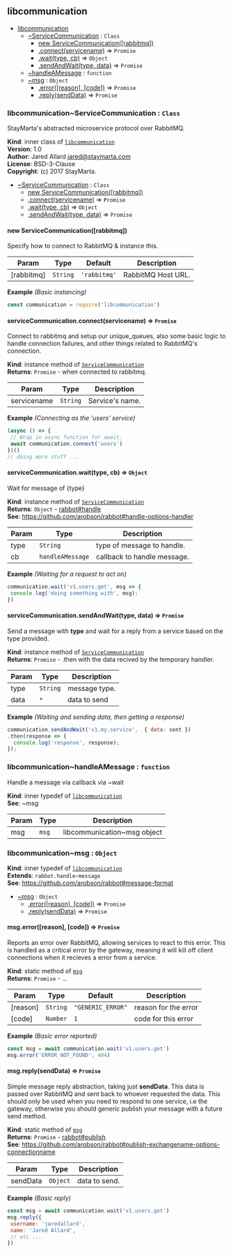 <a name="module_libcommunication"></a>

## libcommunication

* [libcommunication](#module_libcommunication)
    * [~ServiceCommunication](#module_libcommunication..ServiceCommunication) : <code>Class</code>
        * [new ServiceCommunication([rabbitmq])](#new_module_libcommunication..ServiceCommunication_new)
        * [.connect(servicename)](#module_libcommunication..ServiceCommunication+connect) ⇒ <code>Promise</code>
        * [.wait(type, cb)](#module_libcommunication..ServiceCommunication+wait) ⇒ <code>Object</code>
        * [.sendAndWait(type, data)](#module_libcommunication..ServiceCommunication+sendAndWait) ⇒ <code>Promise</code>
    * [~handleAMessage](#module_libcommunication..handleAMessage) : <code>function</code>
    * [~msg](#module_libcommunication..msg) : <code>Object</code>
        * [.error([reason], [code])](#module_libcommunication..msg.error) ⇒ <code>Promise</code>
        * [.reply(sendData)](#module_libcommunication..msg.reply) ⇒ <code>Promise</code>

<a name="module_libcommunication..ServiceCommunication"></a>

### libcommunication~ServiceCommunication : <code>Class</code>
StayMarta's abstracted microservice protocol over RabbitMQ.

**Kind**: inner class of [<code>libcommunication</code>](#module_libcommunication)  
**Version**: 1.0  
**Author**: Jared Allard <jared@staymarta.com>  
**License**: BSD-3-Clause  
**Copyright**: (c) 2017 StayMarta.  

* [~ServiceCommunication](#module_libcommunication..ServiceCommunication) : <code>Class</code>
    * [new ServiceCommunication([rabbitmq])](#new_module_libcommunication..ServiceCommunication_new)
    * [.connect(servicename)](#module_libcommunication..ServiceCommunication+connect) ⇒ <code>Promise</code>
    * [.wait(type, cb)](#module_libcommunication..ServiceCommunication+wait) ⇒ <code>Object</code>
    * [.sendAndWait(type, data)](#module_libcommunication..ServiceCommunication+sendAndWait) ⇒ <code>Promise</code>

<a name="new_module_libcommunication..ServiceCommunication_new"></a>

#### new ServiceCommunication([rabbitmq])
Specify how to connect to RabbitMQ & instance this.


| Param | Type | Default | Description |
| --- | --- | --- | --- |
| [rabbitmq] | <code>String</code> | <code>&#x27;rabbitmq&#x27;</code> | RabbitMQ Host URL. |

**Example** *(Basic instancing)*  
```js
const communication = require('libcommunication')
```
<a name="module_libcommunication..ServiceCommunication+connect"></a>

#### serviceCommunication.connect(servicename) ⇒ <code>Promise</code>
Connect to rabbitmq and setup our unique_queues, also some basic logic to
handle connection failures, and other things related to RabbitMQ's
connection.

**Kind**: instance method of [<code>ServiceCommunication</code>](#module_libcommunication..ServiceCommunication)  
**Returns**: <code>Promise</code> - when connected to rabbitmq.  

| Param | Type | Description |
| --- | --- | --- |
| servicename | <code>String</code> | Service's name. |

**Example** *(Connecting as the &#x27;users&#x27; service)*  
```js
(async () => {
 // Wrap in async function for await.
 await communication.connect('users')
})()
// doing more stuff ...
```
<a name="module_libcommunication..ServiceCommunication+wait"></a>

#### serviceCommunication.wait(type, cb) ⇒ <code>Object</code>
Wait for message of {type}

**Kind**: instance method of [<code>ServiceCommunication</code>](#module_libcommunication..ServiceCommunication)  
**Returns**: <code>Object</code> - [rabbot#handle](https://github.com/arobson/rabbot#handle-options-handler)  
**See**: https://github.com/arobson/rabbot#handle-options-handler  

| Param | Type | Description |
| --- | --- | --- |
| type | <code>String</code> | type of message to handle. |
| cb | <code>handleAMessage</code> | callback to handle message. |

**Example** *(Waiting for a request to act on)*  
```js
communication.wait('v1.users.get', msg => {
 console.log('doing something with', msg);
})
```
<a name="module_libcommunication..ServiceCommunication+sendAndWait"></a>

#### serviceCommunication.sendAndWait(type, data) ⇒ <code>Promise</code>
Send a message with **type** and wait for a reply from a service based on the
type provided.

**Kind**: instance method of [<code>ServiceCommunication</code>](#module_libcommunication..ServiceCommunication)  
**Returns**: <code>Promise</code> - .then with the data recived by the temporary handler.  

| Param | Type | Description |
| --- | --- | --- |
| type | <code>String</code> | message type. |
| data | <code>\*</code> | data to send |

**Example** *(Waiting and sending data, then getting a response)*  
```js
communication.sendAndWait('v1.my.service',  { data: sent })
.then(response => {
  console.log('response', response);
});
```
<a name="module_libcommunication..handleAMessage"></a>

### libcommunication~handleAMessage : <code>function</code>
Handle a message via callback via ~wait

**Kind**: inner typedef of [<code>libcommunication</code>](#module_libcommunication)  
**See**: ~msg  

| Param | Type | Description |
| --- | --- | --- |
| msg | <code>msg</code> | libcommunication~msg object |

<a name="module_libcommunication..msg"></a>

### libcommunication~msg : <code>Object</code>
**Kind**: inner typedef of [<code>libcommunication</code>](#module_libcommunication)  
**Extends**: <code>rabbot.handle~message</code>  
**See**: https://github.com/arobson/rabbot#message-format  

* [~msg](#module_libcommunication..msg) : <code>Object</code>
    * [.error([reason], [code])](#module_libcommunication..msg.error) ⇒ <code>Promise</code>
    * [.reply(sendData)](#module_libcommunication..msg.reply) ⇒ <code>Promise</code>

<a name="module_libcommunication..msg.error"></a>

#### msg.error([reason], [code]) ⇒ <code>Promise</code>
Reports an error over RabbitMQ, allowing services to react to this error.
This is handled as a critical error by the gateway, meaning it will kill
off client connections when it recieves a error from a service.

**Kind**: static method of [<code>msg</code>](#module_libcommunication..msg)  
**Returns**: <code>Promise</code> - ...  

| Param | Type | Default | Description |
| --- | --- | --- | --- |
| [reason] | <code>String</code> | <code>&quot;GENERIC_ERROR&quot;</code> | reason for the error |
| [code] | <code>Number</code> | <code>1</code> | code for this error |

**Example** *(Basic error reported)*  
```js
const msg = await communication.wait('v1.users.get')
msg.error('ERROR_NOT_FOUND', 404)
```
<a name="module_libcommunication..msg.reply"></a>

#### msg.reply(sendData) ⇒ <code>Promise</code>
Simple message reply abstraction, taking just **sendData**. This data is
passed over RabbitMQ and sent back to whoever requested the data.
This should only be used when you need to respond to one service, i.e
the gateway, otherwise you should generic publish your message with a
future send method.

**Kind**: static method of [<code>msg</code>](#module_libcommunication..msg)  
**Returns**: <code>Promise</code> - [rabbot#publish](https://github.com/arobson/rabbot#publish-exchangename-options-connectionname)  
**See**: https://github.com/arobson/rabbot#publish-exchangename-options-connectionname  

| Param | Type | Description |
| --- | --- | --- |
| sendData | <code>Object</code> | data to send. |

**Example** *(Basic reply)*  
```js
const msg = await communication.wait('v1.users.get')
msg.reply({
 username: 'jaredallard',
 name: 'Jared Allard',
 // etc ...
})
```
